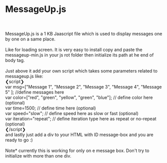 # MessageUp.js
<br />
<br />
MessageUp.js is a 1 KB Jaascript file which is used to display messages one by one on a same place.
<br />
<br />
Like for loading screen. It is very easy to install copy and paste the messageup-min.js in your js rot folder then initialize its path 
at he end of body tag.
<br />
<br />
Just above it add your own script which takes some parameters related to messageup.js like:
<br />
❮script❯ 
<br />
     var msg=["Message 1", "Message 2", "Message 3", "Message 4", "Message 5" ];  //define messages here
     <br />
     var color=["red", "green", "yellow", "green", "blue"];  // define color here (optional) 
     <br />
     var time=1500;  // define time here (optional) 
     <br />
     var speed="slow";  // define speed here as slow or fast (optional) 
     <br />
     var iteration="repeat";  // define iteration type here as repeat or no-repeat (optional) 
     <br />
❮/script❯
<br />
and lastly just add a div to your HTML with ID message-box and you are ready to go :)
<br /><br />
Note* currently this is working for only on e message box. Don't try to initialize with more than one div.
      
